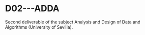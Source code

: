 # D02---ADDA
Second deliverable of the subject Analysis and Design of Data and Algorithms (University of Sevilla).
